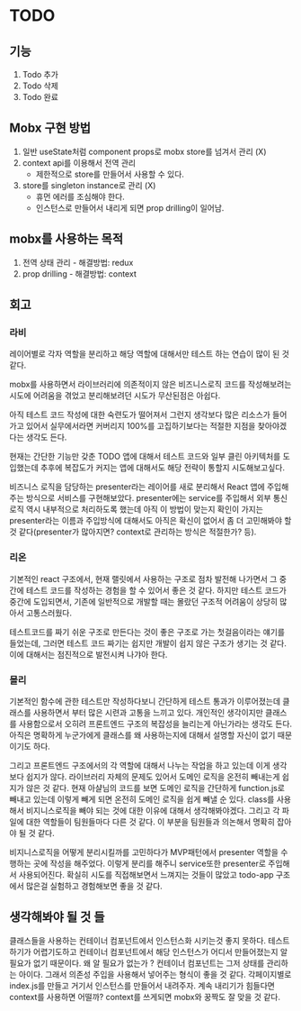 # TODO

## 기능

1. Todo 추가
2. Todo 삭제
3. Todo 완료


## Mobx 구현 방법
1. 일반 useState처럼 component props로 mobx store를 넘겨서 관리 (X)
2. context api를 이용해서 전역 관리
   - 제한적으로 store를 만들어서 사용할 수 있다.
3. store를 singleton instance로 관리 (X)
   - 휴먼 에러를 조심해야 한다.
   - 인스턴스로 만들어서 내리게 되면 prop drilling이 일어남.


## mobx를 사용하는 목적
1. 전역 상태 관리 - 해결방법: redux
2. prop drilling - 해결방법: context


## 회고 

### 라비
레이어별로 각자 역할을 분리하고 해당 역할에 대해서만 테스트 하는 연습이 많이 된 것 같다.

mobx를 사용하면서 라이브러리에 의존적이지 않은 비즈니스로직 코드를 작성해보려는 시도에 어려움을 겪었고 분리해보려던 시도가 무산된점은 아쉽다.

아직 테스트 코드 작성에 대한 숙련도가 떨어져서 그런지 생각보다 많은 리소스가 들어가고 있어서 실무에서라면 커버리지 100%를 고집하기보다는 적절한 지점을 찾아야겠다는 생각도 든다.

현재는 간단한 기능만 갖춘 TODO 앱에 대해서 테스트 코드와 일부 클린 아키텍처를 도입했는데 추후에 복잡도가 커지는 앱에 대해서도 해당 전략이 통할지 시도해보고싶다.

비즈니스 로직을 담당하는 presenter라는 레이어를 새로 분리해서 React 앱에 주입해주는 방식으로 서비스를 구현해보았다. presenter에는 service를 주입해서 외부 통신 로직 역시 내부적으로 처리하도록 했는데 아직 이 방법이 맞는지 확인이 가지는 presenter라는 이름과 주입방식에 대해서도 아직은 확신이 없어서 좀 더 고민해봐야 할 것 같다(presenter가 많아지면? context로 관리하는 방식은 적절한가? 등).


### 리온
기본적인 react 구조에서, 현재 랠릿에서 사용하는 구조로 점차 발전해 나가면서 그 중간에 테스트 코드를 작성하는 경험을 할 수 있어서 좋은 것 같다.
하지만 테스트 코드가 중간에 도입되면서, 기존에 일반적으로 개발할 때는 몰랐던 구조적 어려움이 상당히 많아서 고통스러웠다.

테스트코드를 짜기 쉬운 구조로 만든다는 것이 좋은 구조로 가는 첫걸음이라는 얘기를 들었는데, 그러면 테스트 코드 짜기는 쉽지만 개발이 쉽지 않은 구조가 생기는 것 같다. 이에 대해서는 점진적으로 발전시켜 나갸아 한다.

### 몰리
기본적인 함수에 관한 테스트만 작성하다보니 간단하게 테스트 통과가 이루어졌는데 
클래스를 사용하면서 부터 많은 시련과 고통을 느끼고 있다. 개인적인 생각이지만 
클래스를 사용함으로서 오히려 프론트엔드 구조의 복잡성을 늘리는게 아닌가라는 생각도 든다.
아직은 명확하게 누군가에게 클래스를 왜 사용하는지에 대해서 설명할 자신이 없기 때문이기도 하다.

그리고 프론트엔드 구조에서의 각 역할에 대해서 나누는 작업을 하고 있는데 이게 생각보다 쉽지가 않다. 
라이브러리 자체의 문제도 있어서 도메인 로직을 온전히 빼내는게 쉽지가 않은 것 같다. 현재 아샬님의 코드를 보면
도메인 로직을 간단하게 function.js로 빼내고 있는데 이렇게 빼게 되면 온전히 도메인 로직을 쉽게 빼낼 순 있다.
class를 사용해서 비지니스로직을 빼야 되는 것에 대한 이유에 대해서 생각해봐야겠다. 
그리고 각 파일에 대한 역할들이 팀원들마다 다른 것 같다. 이 부분을 팀원들과 의논해서 명확히 잡아야 될 것 같다.

비지니스로직을 어떻게 분리시킬까를 고민하다가 MVP패턴에서 presenter 역할을 수행하는 곳에 작성을 해주었다. 이렇게 분리를 해주니 service또한 presenter로 주입해서 사용되어진다. 확실히 시도를 직접해보면서 느껴지는 것들이 많았고 todo-app 구조에서 많은걸 실험하고 경험해보면 좋을 것 같다.

## 생각해봐야 될 것 들
클래스들을 사용하는 컨테이너 컴포넌트에서 인스턴스화 시키는것 좋지 못하다.
테스트 하기가 어렵기도하고 컨테이너 컴포넌트에서 해당 인스턴스가 어디서 만들어졌는지 알 필요가 없기 때문이다.
왜 알 필요가 없는가 ? 컨테이너 컴포넌트는 그저 상태를 관리하는 아이다.
그래서 의존성 주입을 사용해서 넣어주는 형식이 좋을 것 같다. 각페이지별로 index.js를 만들고 거기서 인스턴스를 만들어서 내려주자.
계속 내리기가 힘들다면 context를 사용하면 어떨까? context를 쓰게되면 mobx와 꿍짝도 잘 맞을 것 같다.